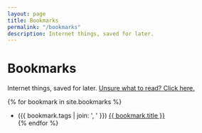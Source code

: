 ```yaml
---
layout: page
title: Bookmarks
permalink: "/bookmarks"
description: Internet things, saved for later.
---
```


<h1>Bookmarks</h1>

<p>Internet things, saved for later. <a href="javascript:void(0);" onclick="redirectToRandomBookmark();">Unsure what to read? Click here.</a></p>

<!-- <hr><hr/> -->

<div>
    {% for bookmark in site.bookmarks %}
    <ul>
        <li>
        <!-- <span>{{- bookmark.date | date: "%m-%d" -}}</span> -->
        <span>({{ bookmark.tags | join: ', ' }})</span>
        <span><a href="{{ bookmark.url }}">{{ bookmark.title }}</a></span>
        </li>
    {% endfor %}
    </ul>


<script>
function redirectToRandomBookmark() {
    var bookmarks = document.querySelectorAll('ul li a'); // Get all bookmark links
    var randomIndex = Math.floor(Math.random() * bookmarks.length); // Generate random index
    var randomBookmark = bookmarks[randomIndex]; // Get random bookmark link
    window.location.href = randomBookmark.href; // Redirect to random bookmark
}
</script>
